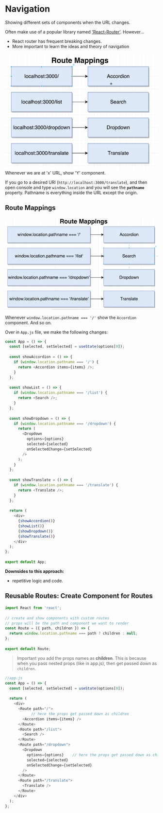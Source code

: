 # Navigation

Showing different sets of components when the URL changes. 

Often make use of a popular library named ['React-Router'](https://reactrouter.com/docs/en/v6).
However...
- React router has frequent breaking changes.
- More important to learn the ideas and theory of navigation

![](react-images/routeMapping.png)
Whenever we are at 'x' URL, show 'Y' component.

If you go to a desired URl (`http://localhost:3000/translate`), and then open console and type `window.location` and you will see the **`pathname`** property. Pathname is everything inside the URL except the origin.

## Route Mappings

![](react-images/mappings.png)

Whenever `window.location.pathname === '/'` show the `Accordion` component. And so on.

Over in `App.js` file, we make the following changes:

```js
const App = () => {
  const [selected, setSelected] = useState(options[0]);

  const showAccordion = () => {
    if (window.location.pathname === '/') {
      return <Accordion items={items} />;
    }
  };

  const showList = () => {
    if (window.location.pathname === '/list') {
      return <Search />;
    }
  };

  const showDropdown = () => {
    if (window.location.pathname === '/dropdown') {
      return (
        <Dropdown
          options={options}
          selected={selected}
          onSelectedChange={setSelected}
        />
      );
    }
  };

  const showTranslate = () => {
    if (window.location.pathname === '/translate') {
      return <Translate />;
    }
  };

  return (
    <div>
      {showAccordion()}
      {showList()}
      {showDropdown()}
      {showTranslate()}
    </div>
  );
};

export default App;
```

**Downsides to this approach:**
- repetitive logic and code.

## Reusable Routes: Create Component for Routes

```js
import React from 'react';

// create and show components with custom routes
// props will be the path and component we want to render
const Route = ({ path, children }) => {
  return window.location.pathname === path ? children : null;
};

export default Route;
```
> Important you add the props names as **children**. This is because when you pass nested props (like in app.js), then get passed down as `children`.

```js
//app.js
const App = () => {
  const [selected, setSelected] = useState(options[0]);

  return (
    <div>
      <Route path="/">
            // here the props get passed down as children
        <Accordion items={items} />
      </Route>
      <Route path="/list">
        <Search />
      </Route>
      <Route path="/dropdown">
        <Dropdown
          options={options}    // here the props get passed down as children
          selected={selected}
          onSelectedChange={setSelected}
        />
      </Route>
      <Route path="/translate">
        <Translate />
      </Route>
    </div>
  );
};
```